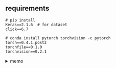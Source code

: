 ## requirements

```
# pip install
Keras==2.1.6  # for dataset
click==6.7

# conda install pytorch torchvision -c pytorch
torch==0.4.1.post2
torchfile==0.1.0
torchvision==0.2.1
```

<details><summary>memo</summary>
実験設定はできるだけ config に書く.
細かな数字 (epochs とか) は commandline オプションでも渡せるようにしておく.
両方にある場合は後者を優先して使う.
オプションで設定する以上に大きな変更はブランチを切る.
残すべき実験結果は commit message に頑張る.
</details>
